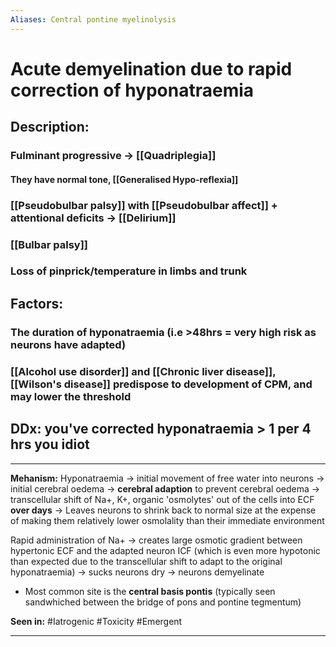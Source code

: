 ```yaml
---
Aliases: Central pontine myelinolysis
---
```

# Acute demyelination due to rapid correction of hyponatraemia
## Description:
### Fulminant progressive -> [[Quadriplegia]]
#### They have normal tone, [[Generalised Hypo-reflexia]]
### [[Pseudobulbar palsy]] with [[Pseudobulbar affect]] + attentional deficits -> [[Delirium]]
### [[Bulbar palsy]]
### Loss of pinprick/temperature in limbs and trunk
## Factors:
### **The duration of hyponatraemia** (i.e >48hrs = very high risk as neurons have adapted)
### [[Alcohol use disorder]] and [[Chronic liver disease]], [[Wilson's disease]] predispose to development of CPM, and may lower the threshold
## DDx: you've corrected hyponatraemia > 1 per 4 hrs you idiot

---
**Mehanism:** Hyponatraemia -> initial movement of free water into neurons -> initial cerebral oedema -> **cerebral adaption** to prevent cerebral oedema -> transcellular shift of Na+, K+, organic 'osmolytes' out of the cells into ECF **over days** -> Leaves neurons to shrink back to normal size at the expense of making them relatively lower osmolality than their immediate environment

Rapid administration of Na+ -> creates large osmotic gradient between hypertonic ECF and the adapted neuron ICF (which is even more hypotonic than expected due to the transcellular shift to adapt to the original hyponatraemia) -> sucks neurons dry -> neurons demyelinate
- Most common site is the **central basis pontis** (typically seen sandwhiched between the bridge of pons and pontine tegmentum)

**Seen in:** #Iatrogenic #Toxicity #Emergent 

---


